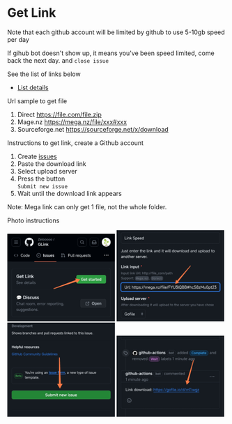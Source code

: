 # Get Link

Note that each github account will be limited by github to use 5-10gb speed per day

If gihub bot doesn't show up, it means you've been speed limited, come back the next day. and `close issue`

See the list of links below

- [List details](https://github.com/Zelooooo/GLink/issues?q=is%3Aissue+is%3Aclosed)

Url sample to get file

1. Direct https://file.com/file.zip
2. Mage.nz https://mega.nz/file/xxx#xxx
3. Sourceforge.net https://sourceforge.net/x/download

Instructions to get link, create a Github account

1. Create [issues](https://github.com/Zelooooo/GLink/issues/new/choose)
2. Paste the download link
3. Select upload server 
4. Press the button <br/>`Submit new issue`
5. Wait until the download link appears

Note: Mega link can only get 1 file, not the whole folder.

Photo instructions

<img src="./.github/img.jpg" height="auto" width="49%" /> <img src="./.github/img2.jpg" height="auto" width="49%" />
<img src="./.github/img3.jpg" height="auto" width="49%" /> <img src="./.github/img4.jpg" height="auto" width="49%" />
